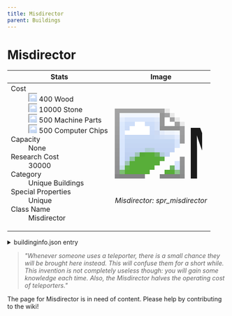 ```yaml
---
title: Misdirector
parent: Buildings
---
```

# Misdirector

[//]: # (Pre-generated content)
<table><thead><tr><th>Stats</th><th>Image</th></tr></thead><tbody><tr><td><dl><dt>Cost</dt><dd><div class="resource-icon"><img style="object-position: -637px -751px;" src="https://tfe2-wiki.github.io/assets/sprites.png"></div> 400 Wood<br><div class="resource-icon"><img style="object-position: -637px -737px;" src="https://tfe2-wiki.github.io/assets/sprites.png"></div> 10000 Stone<br><div class="resource-icon"><img style="object-position: -795px -761px;" src="https://tfe2-wiki.github.io/assets/sprites.png"></div> 500 Machine Parts<br><div class="resource-icon"><img style="object-position: -526px -523px;" src="https://tfe2-wiki.github.io/assets/sprites.png"></div> 500 Computer Chips</dd><dt>Capacity</dt><dd>None</dd><dt>Research Cost</dt><dd>30000</dd><dt>Category</dt><dd>Unique Buildings</dd><dt>Special Properties</dt><dd>Unique</dd><dt>Class Name</dt><dd>Misdirector</dd></dl></td><td><style>.building-image {width: 200px;height: 200px;overflow: hidden;position: relative;}.building-image img {image-rendering: pixelated;object-fit: none;transform: scale(10);transform-origin: left top;position: absolute;left: 0;top: 0;}.resource-image {width: 200px;height: 200px;overflow: hidden;position: relative;}.resource-image img {image-rendering: pixelated;object-fit: none;transform: scale(20);transform-origin: left top;position: absolute;left: 0;top: 0;}.building-icon {width: 20px;height: 20px;overflow: hidden;position: relative;display: inline-block;}.building-icon img {image-rendering: pixelated;object-fit: none;transform: scale(1);transform-origin: left top;position: absolute;left: 0;top: 0;}.resource-icon {width: 20px;height: 20px;overflow: hidden;position: relative;display: inline-block;}.resource-icon img {image-rendering: pixelated;object-fit: none;transform: scale(2);transform-origin: left top;position: absolute;left: 0;top: 0;}</style><div class="building-image"><img style="object-position: -206px -979px;" src="https://tfe2-wiki.github.io/assets/sprites.png" alt="Misdirector Back"><img style="object-position: -184px -979px;" src="https://tfe2-wiki.github.io/assets/sprites.png" alt="Misdirector"></div><i>Misdirector: spr_misdirector</i></td></tr></tbody></table><details><summary>buildinginfo.json entry</summary>```json
	{
    "className": "Misdirector",
    "food": 0,
    "wood": 400,
    "stone": 10000,
    "machineParts": 500,
    "computerChips": 500,
    "knowledge": 30000,
    "category": "Unique Buildings",
    "unlockedByDefault": false,
    "specialInfo": [
        "Unique"
    ]
}
	```</details><blockquote><i>"Whenever someone uses a teleporter, there is a small chance they will be brought here instead. This will confuse them for a short while. This invention is not completely useless though: you will gain some knowledge each time. Also, the Misdirector halves the operating cost of teleporters."</i></blockquote>

The page for Misdirector is in need of content. Please help by contributing to the wiki!
